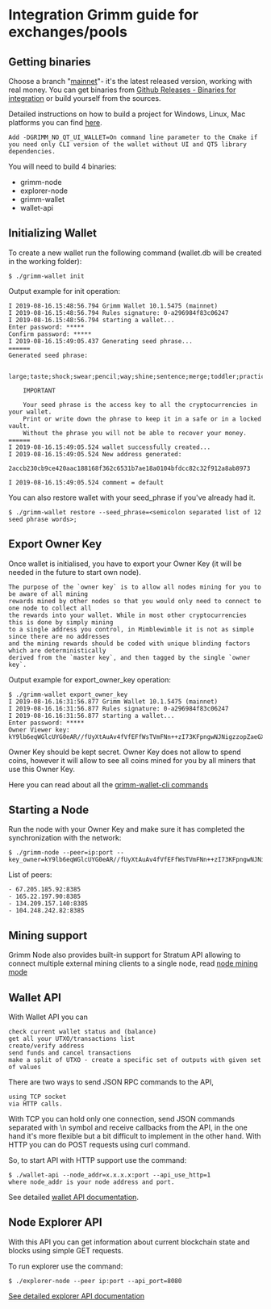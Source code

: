 # Integration Grimm guide for exchanges/pools

## Getting binaries

Сhoose a branch "[mainnet](https://github.com/freenetcoder/grimm/tree/mainnet)"- it's the latest released version, working with real money. You can get binaries from [Github Releases - Binaries for integration]() or build yourself from the sources.

Detailed instructions on how to build a project for Windows, Linux, Mac platforms you can find [here]().

    Add -DGRIMM_NO_QT_UI_WALLET=On command line parameter to the Cmake if you need only CLI version of the wallet without UI and QT5 library dependencies.

You will need to build 4 binaries:

- grimm-node
- explorer-node
- grimm-wallet
- wallet-api

## Initializing Wallet

To create a new wallet run the following command (wallet.db will be created in the working folder):
```
$ ./grimm-wallet init
```
Output example for init operation:

```
I 2019-08-16.15:48:56.794 Grimm Wallet 10.1.5475 (mainnet)
I 2019-08-16.15:48:56.794 Rules signature: 0-a296984f83c06247
I 2019-08-16.15:48:56.794 starting a wallet...
Enter password: *****
Confirm password: *****
I 2019-08-16.15:49:05.437 Generating seed phrase...
======
Generated seed phrase: 

	large;taste;shock;swear;pencil;way;shine;sentence;merge;toddler;practice;liar;

	IMPORTANT

	Your seed phrase is the access key to all the cryptocurrencies in your wallet.
	Print or write down the phrase to keep it in a safe or in a locked vault.
	Without the phrase you will not be able to recover your money.
======
I 2019-08-16.15:49:05.524 wallet successfully created...
I 2019-08-16.15:49:05.524 New address generated:

2accb230cb9ce420aac188168f362c6531b7ae18a0104bfdcc82c32f912a8ab8973

I 2019-08-16.15:49:05.524 comment = default
```
You can also restore wallet with your seed_phrase if you've already had it.
```
$ ./grimm-wallet restore --seed_phrase=<semicolon separated list of 12 seed phrase words>;
```
## Export Owner Key
Once wallet is initialised, you have to export your Owner Key (it will be needed in the future to start own node).
```
The purpose of the `owner key` is to allow all nodes mining for you to be aware of all mining 
rewards mined by other nodes so that you would only need to connect to one node to collect all
the rewards into your wallet. While in most other cryptocurrencies this is done by simply mining
to a single address you control, in Mimblewimble it is not as simple since there are no addresses
and the mining rewards should be coded with unique blinding factors which are deterministically 
derived from the `master key`, and then tagged by the single `owner key`.
```
Output example for export_owner_key operation:
```
$ ./grimm-wallet export_owner_key
I 2019-08-16.16:31:56.877 Grimm Wallet 10.1.5475 (mainnet)
I 2019-08-16.16:31:56.877 Rules signature: 0-a296984f83c06247
I 2019-08-16.16:31:56.877 starting a wallet...
Enter password: *****
Owner Viewer key: kY9lb6eqWGlcUYG0eAR//fUyXtAuAv4fVfEFfWsTVmFNn++zI73KFpngwNJNigzzopZaeGXNs9m5729lPLtvFY1Blyti/uRsOmNqdS7HqpRimr3OFWZyATboQ5UvnOQey3OWLa/6mQZdOT6F
```
Owner Key should be kept secret. Owner Key does not allow to spend coins, however it will allow to see all coins mined for you by all miners that use this Owner Кey.

Here you can read about all the [grimm-wallet-cli commands]()

## Starting a Node

Run the node with your Owner Key and make sure it has completed the synchronization with the network:
```
$ ./grimm-node --peer=ip:port --key_owner=kY9lb6eqWGlcUYG0eAR//fUyXtAuAv4fVfEFfWsTVmFNn++zI73KFpngwNJNigzzopZaeGXNs9m5729lPLtvFY1Blyti/uRsOmNqdS7HqpRimr3OFWZyATboQ5UvnOQey3OWLa/6mQZdOT6F

```
List of peers:
```
- 67.205.185.92:8385
- 165.22.197.90:8385
- 134.209.157.140:8385
- 104.248.242.82:8385
```

## Mining support

Grimm Node also provides built-in support for Stratum API allowing to connect multiple external mining clients to a single node, read [node mining mode]()

## Wallet API

With Wallet API you can

    check current wallet status and (balance)
    get all your UTXO/transactions list
    create/verify address
    send funds and cancel transactions
    make a split of UTXO - create a specific set of outputs with given set of values

There are two ways to send JSON RPC commands to the API,

    using TCP socket
    via HTTP calls.

With TCP you can hold only one connection, send JSON commands separated with \n symbol and receive callbacks from the API, in the one hand it's more flexible but a bit difficult to implement in the other hand. With HTTP you can do POST requests using curl command.

So, to start API with HTTP support use the command:
```
$ ./wallet-api --node_addr=x.x.x.x:port --api_use_http=1
where node_addr is your node address and port.
```
See detailed [wallet API documentation]().

## Node Explorer API

With this API you can get information about current blockchain state and blocks using simple GET requests.

To run explorer use the command:
```
$ ./explorer-node --peer ip:port --api_port=8080
```
[See detailed explorer API documentation]()
